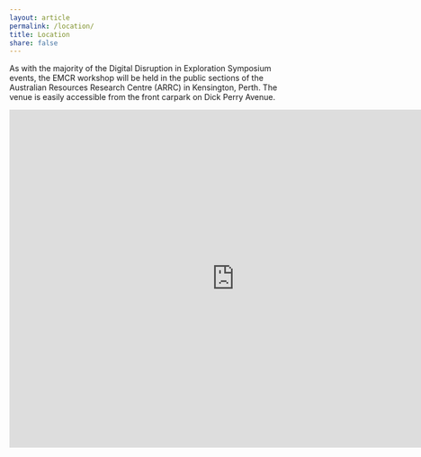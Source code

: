 ```yaml
---
layout: article
permalink: /location/
title: Location
share: false
---
```



As with the majority of the Digital Disruption in Exploration Symposium events, the EMCR workshop will be held in the public sections of the Australian Resources Research Centre (ARRC) in Kensington, Perth. The venue is easily accessible from the front carpark on Dick Perry Avenue.

<iframe src="https://www.google.com/maps/embed?pb=!1m18!1m12!1m3!1d13536.229939981022!2d115.87490158169474!3d-31.986457099484625!2m3!1f0!2f0!3f0!3m2!1i1024!2i768!4f13.1!3m3!1m2!1s0x0%3A0x737f277872cebac6!2sCSIRO+-+Kensington%2C+Australian+Resources+Research+Centre+(ARRC)!5e0!3m2!1sen!2sau!4v1538121707371" width="800" height="600" frameborder="0" style="border:0" allowfullscreen>
</iframe>
